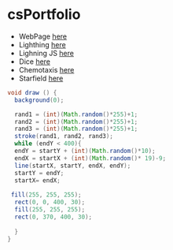 
# csPortfolio

* WebPage [here](https://sunkuma.github.io/WebPage/bigSur/)
* Lighthing [here](https://sunkuma.github.io/lightning2/)
* Lighning JS [here](https://sunkuma.github.io/lightning2/LightningJavaScript/index.html)
* Dice [here](https://sunkuma.github.io/dice3/)
* Chemotaxis [here](https://sunkuma.github.io/chemotaxis4/)
* Starfield [here](https://sunkuma.github.io/starfield5/)


```Java
void draw () { 
  background(0); 

  rand1 = (int)(Math.random()*255)+1;
  rand2 = (int)(Math.random()*255)+1;
  rand3 = (int)(Math.random()*255)+1;
  stroke(rand1, rand2, rand3); 
  while (endY < 400){
  endY = startY + (int)(Math.random()*10);
  endX = startX + (int)(Math.random()* 19)-9;
  line(startX, startY, endX, endY);
  startY = endY;
  startX= endX;
  
 fill(255, 255, 255);
  rect(0, 0, 400, 30); 
  fill(255, 255, 255);
  rect(0, 370, 400, 30); 
 
  }
}

```
